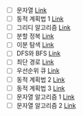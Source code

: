 - [ ] 문자열 [Link](https://www.acmicpc.net/step/7)
- [ ] 동적 계획법 1 [Link](https://www.acmicpc.net/step/16)
- [ ] 그리디 알고리즘 [Link](https://www.acmicpc.net/step/33)
- [ ] 분할 정복 [Link](https://www.acmicpc.net/step/20)
- [ ] 이분 탐색 [Link](https://www.acmicpc.net/step/29)
- [ ] DFS와 BFS [Link](https://www.acmicpc.net/step/24)
- [ ] 최단 경로 [Link](https://www.acmicpc.net/step/26)
- [ ] 우선순위 큐 [Link](https://www.acmicpc.net/step/13)
- [ ] 동적 계획법 2 [Link](https://www.acmicpc.net/step/17)
- [ ] 동적 계획법 3 [Link](https://www.acmicpc.net/step/31)
- [ ] 문자열 알고리즘 1 [Link](https://www.acmicpc.net/step/27)
- [ ] 문자열 알고리즘 2 [Link](https://www.acmicpc.net/step/28)